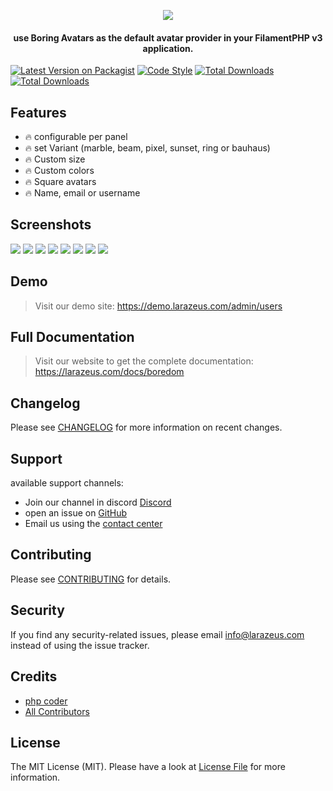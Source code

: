<p align="center">
<a href="https://larazeus.com"><img src="https://larazeus.com/images/lara-zeus-boredom.png" /></a>
</p>

<h4 align="center">use Boring Avatars as the default avatar provider in your FilamentPHP v3 application.</h4>

<p align="center">

[![Latest Version on Packagist](https://img.shields.io/packagist/v/lara-zeus/boredom.svg?style=flat-square)](https://packagist.org/packages/lara-zeus/boredom)
[![Code Style](https://img.shields.io/github/actions/workflow/status/lara-zeus/boredom/fix-php-code-style-issues.yml?label=code-style&flat-square)](https://github.com/lara-zeus/boredom/actions?query=workflow%3Afix-php-code-style-issues+branch%3Amain)
[![Total Downloads](https://img.shields.io/packagist/dt/lara-zeus/boredom.svg?style=flat-square)](https://packagist.org/packages/lara-zeus/boredom)
[![Total Downloads](https://img.shields.io/github/stars/lara-zeus/boredom?style=flat-square)](https://github.com/lara-zeus/boredom)

</p>

## Features

- 🔥 configurable per panel
- 🔥 set Variant (marble, beam, pixel, sunset, ring or bauhaus)
- 🔥 Custom size
- 🔥 Custom colors
- 🔥 Square avatars
- 🔥 Name, email or username

## Screenshots

![](https://larazeus.com/images/screenshots/boredom/boredom-1.png)
![](https://larazeus.com/images/screenshots/boredom/boredom-2.png)
![](https://larazeus.com/images/screenshots/boredom/boredom-3.png)
![](https://larazeus.com/images/screenshots/boredom/boredom-4.png)
![](https://larazeus.com/images/screenshots/boredom/boredom-5.png)
![](https://larazeus.com/images/screenshots/boredom/boredom-6.png)
![](https://larazeus.com/images/screenshots/boredom/boredom-7.png)
![](https://larazeus.com/images/screenshots/boredom/boredom-8.png)

## Demo

> Visit our demo site: https://demo.larazeus.com/admin/users

## Full Documentation

> Visit our website to get the complete documentation: https://larazeus.com/docs/boredom

## Changelog

Please see [CHANGELOG](CHANGELOG.md) for more information on recent changes.

## Support
available support channels:

* Join our channel in discord [Discord](#)
* open an issue on [GitHub](https://github.com/lara-zeus/boredom/issues)
* Email us using the [contact center](https://larazeus.com/contact-us)

## Contributing

Please see [CONTRIBUTING](CONTRIBUTING.md) for details.

## Security

If you find any security-related issues, please email info@larazeus.com instead of using the issue tracker.

## Credits

-   [php coder](https://github.com/atmonshi)
-   [All Contributors](../../contributors)

## License

The MIT License (MIT). Please have a look at [License File](LICENSE.md) for more information.
